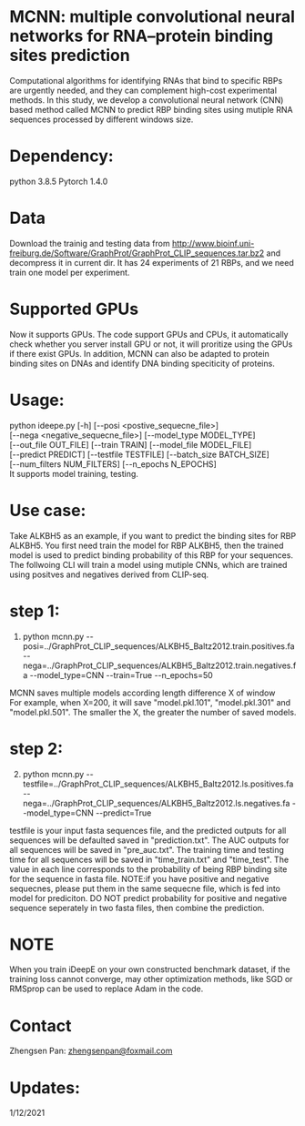 # MCNN: multiple convolutional neural networks for RNA–protein binding sites prediction
Computational algorithms for identifying RNAs that bind to specific RBPs are urgently needed, and they can complement high-cost experimental  methods.  In this study, we develop a convolutional neural network (CNN) based method called MCNN  to predict RBP binding sites using mutiple RNA sequences processed by different windows size. 

# Dependency:
python 3.8.5
Pytorch 1.4.0

# Data 
Download the trainig and testing data from http://www.bioinf.uni-freiburg.de/Software/GraphProt/GraphProt_CLIP_sequences.tar.bz2 and decompress it in current dir. It has 24 experiments of 21 RBPs, and we need train one model per experiment.

# Supported GPUs
Now it supports GPUs. The code support GPUs and CPUs, it automatically check whether you server install GPU or not, it will proritize using the GPUs if there exist GPUs. In addition, MCNN can also be adapted to protein binding sites on DNAs and identify DNA binding speciticity of proteins. 

# Usage:
python ideepe.py [-h] [--posi <postive_sequecne_file>] <br>
                 [--nega <negative_sequecne_file>] [--model_type MODEL_TYPE] <br>
                 [--out_file OUT_FILE] [--train TRAIN] [--model_file MODEL_FILE] <br>
                 [--predict PREDICT] [--testfile TESTFILE] [--batch_size BATCH_SIZE] <br>
                 [--num_filters NUM_FILTERS] [--n_epochs N_EPOCHS] <br>
It supports model training, testing.

# Use case:
Take ALKBH5 as an example, if you want to predict the binding sites for RBP ALKBH5.
You first need train the model for RBP ALKBH5, then the trained model is used to predict binding probability of this RBP for your sequences. The follwoing CLI will train a  model using mutiple CNNs, which are trained using positves and negatives derived from CLIP-seq.

# step 1:
1. python mcnn.py --posi=../GraphProt_CLIP_sequences/ALKBH5_Baltz2012.train.positives.fa  --nega=../GraphProt_CLIP_sequences/ALKBH5_Baltz2012.train.negatives.fa --model_type=CNN --train=True --n_epochs=50 <br>

MCNN saves multiple models according length difference X of window <br>
For example, when X=200, it will save "model.pkl.101", "model.pkl.301" and "model.pkl.501". The smaller the X, the greater the number of saved models. 

# step 2:
2. python mcnn.py --testfile=../GraphProt_CLIP_sequences/ALKBH5_Baltz2012.ls.positives.fa --nega=../GraphProt_CLIP_sequences/ALKBH5_Baltz2012.ls.negatives.fa --model_type=CNN --predict=True

testfile is your input fasta sequences file, and the predicted outputs for all sequences will be defaulted saved in "prediction.txt". The AUC outputs for all sequences will be saved in "pre_auc.txt". The training time and testing time for all sequences will be saved in "time_train.txt" and "time_test".  The value in each line corresponds to the probability of being RBP binding site for the sequence in fasta file. 
NOTE:if you have positive and negative sequecnes, please put them in the same sequecne file, which is fed into model for prediciton. 
DO NOT predict probability for positive and negative sequence seperately in two fasta files, then combine the prediction.

# NOTE
When you train iDeepE on your own constructed benchmark dataset, if the training loss cannot converge, may other optimization methods, like SGD or RMSprop can be used to replace Adam in the code. 

# Contact
Zhengsen Pan: zhengsenpan@foxmail.com

# Updates:
1/12/2021

